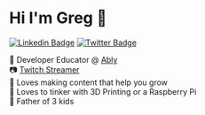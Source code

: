 # Hi I'm Greg 👋

[![Linkedin Badge](https://img.shields.io/badge/-linkedin-blue?style=flat&logo=Linkedin&logoColor=white&link=https://www.linkedin.com/in/greg-holmes-php/)](https://www.linkedin.com/in/greg-holmes-php/)
[![Twitter Badge](https://img.shields.io/badge/-twitter-1ca0f1?style=flat&labelColor=1ca0f1&logo=twitter&logoColor=white&link=https://twitter.com/greg__holmes)](https://twitter.com/greg__holmes)

🔭 Developer Educator @ [Ably](https://ably.com/)<br/>
📷 [Twitch Streamer](https://www.twitch.com/greg_holmes)<br/>
💟 Loves making content that help you grow<br/>
🌱 Loves to tinker with 3D Printing or a Raspberry Pi<br/>
🧒 Father of 3 kids
